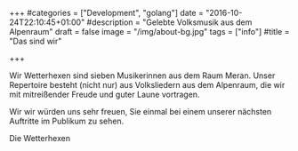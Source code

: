 +++
#categories = ["Development", "golang"]
date = "2016-10-24T22:10:45+01:00"
#description = "Gelebte Volksmusik aus dem Alpenraum"
draft = false
image = "/img/about-bg.jpg"
tags = ["info"]
#title = "Das sind wir"

+++

Wir Wetterhexen sind sieben Musikerinnen aus dem Raum Meran. Unser Repertoire besteht (nicht nur) aus Volksliedern aus dem Alpenraum, die wir mit mitreißender Freude und guter Laune vortragen.

Wir wir würden uns sehr freuen, Sie einmal bei einem unserer nächsten Auftritte im Publikum zu sehen.

Die Wetterhexen
